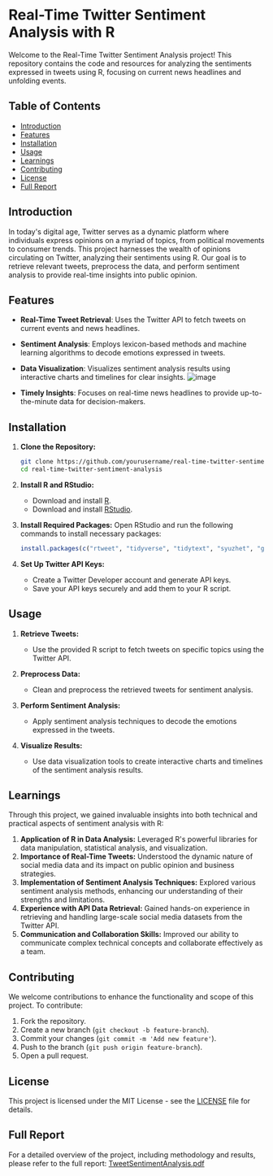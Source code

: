 

# Real-Time Twitter Sentiment Analysis with R

Welcome to the Real-Time Twitter Sentiment Analysis project! This repository contains the code and resources for analyzing the sentiments expressed in tweets using R, focusing on current news headlines and unfolding events.

## Table of Contents

- [Introduction](#introduction)
- [Features](#features)
- [Installation](#installation)
- [Usage](#usage)
- [Learnings](#learnings)
- [Contributing](#contributing)
- [License](#license)
- [Full Report](#full-report)

## Introduction

In today's digital age, Twitter serves as a dynamic platform where individuals express opinions on a myriad of topics, from political movements to consumer trends. This project harnesses the wealth of opinions circulating on Twitter, analyzing their sentiments using R. Our goal is to retrieve relevant tweets, preprocess the data, and perform sentiment analysis to provide real-time insights into public opinion.

## Features

- **Real-Time Tweet Retrieval**: Uses the Twitter API to fetch tweets on current events and news headlines.
- **Sentiment Analysis**: Employs lexicon-based methods and machine learning algorithms to decode emotions expressed in tweets.
- **Data Visualization**: Visualizes sentiment analysis results using interactive charts and timelines for clear insights.
  ![image](https://github.com/Pravesh0101/RLTweetSentimentAnalysis/assets/97783672/81ed310a-5067-443f-82c5-aebd90f235c8)

- **Timely Insights**: Focuses on real-time news headlines to provide up-to-the-minute data for decision-makers.
  

## Installation

1. **Clone the Repository:**
   ```sh
   git clone https://github.com/yourusername/real-time-twitter-sentiment-analysis.git
   cd real-time-twitter-sentiment-analysis
   ```

2. **Install R and RStudio:**
   - Download and install [R](https://cran.r-project.org/).
   - Download and install [RStudio](https://rstudio.com/products/rstudio/download/).

3. **Install Required Packages:**
   Open RStudio and run the following commands to install necessary packages:
   ```R
   install.packages(c("rtweet", "tidyverse", "tidytext", "syuzhet", "ggplot2", "lubridate"))
   ```

4. **Set Up Twitter API Keys:**
   - Create a Twitter Developer account and generate API keys.
   - Save your API keys securely and add them to your R script.

## Usage

1. **Retrieve Tweets:**
   - Use the provided R script to fetch tweets on specific topics using the Twitter API.

2. **Preprocess Data:**
   - Clean and preprocess the retrieved tweets for sentiment analysis.

3. **Perform Sentiment Analysis:**
   - Apply sentiment analysis techniques to decode the emotions expressed in the tweets.

4. **Visualize Results:**
   - Use data visualization tools to create interactive charts and timelines of the sentiment analysis results.

## Learnings

Through this project, we gained invaluable insights into both technical and practical aspects of sentiment analysis with R:

1. **Application of R in Data Analysis:** Leveraged R's powerful libraries for data manipulation, statistical analysis, and visualization.
2. **Importance of Real-Time Tweets:** Understood the dynamic nature of social media data and its impact on public opinion and business strategies.
3. **Implementation of Sentiment Analysis Techniques:** Explored various sentiment analysis methods, enhancing our understanding of their strengths and limitations.
4. **Experience with API Data Retrieval:** Gained hands-on experience in retrieving and handling large-scale social media datasets from the Twitter API.
5. **Communication and Collaboration Skills:** Improved our ability to communicate complex technical concepts and collaborate effectively as a team.

## Contributing

We welcome contributions to enhance the functionality and scope of this project. To contribute:

1. Fork the repository.
2. Create a new branch (`git checkout -b feature-branch`).
3. Commit your changes (`git commit -m 'Add new feature'`).
4. Push to the branch (`git push origin feature-branch`).
5. Open a pull request.

## License

This project is licensed under the MIT License - see the [LICENSE](LICENSE) file for details.

## Full Report

For a detailed overview of the project, including methodology and results, please refer to the full report: [TweetSentimentAnalysis.pdf](https://github.com/Pravesh0101/RLTweetSentimentAnalysis/files/15377949/TweetSentimentAnalysis.pdf)

